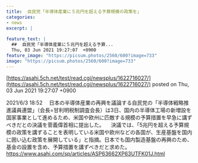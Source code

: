 ```yaml
---
title:  自民党「半導体産業に５兆円を超える予算規模の政策を」  
categories:
- news
excerpt: |
  
feature_text: |
  ##  自民党「半導体産業に５兆円を超える予算...
  Thu, 03 Jun 2021 19:27:07  +0900
feature_image: "https://picsum.photos/2560/600?image=733"
image: "https://picsum.photos/2560/600?image=733"
---
```


[https://asahi.5ch.net/test/read.cgi/newsplus/1622716027/](https://asahi.5ch.net/test/read.cgi/newsplus/1622716027/)
posted on Thu, 03 Jun 2021 19:27:07  +0900

<!--more-->

2021/6/3 18:52 　日本の半導体産業の再興を議論する自民党の「半導体戦略推進議員連盟」（会長=甘利明税制調査会長）は3日、国内の半導体工場の新増設を国家事業として進めるため、米国や欧州に匹敵する規模の予算措置を早急に講ずべきだとの決議を菅義偉首相に提出した。 　決議では、「5兆円を超える予算規模の政策を講ずることを表明している米国や欧州などの各国が、生産基盤を国内に囲い込む政策を展開している」と指摘。日本でも国内製造基盤の再興のため、基金の設置を含め、予算措置を講ずべきだと求めた。 https://www.asahi.com/sp/articles/ASP63662XP63UTFK01J.html

